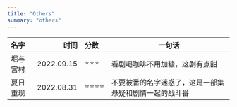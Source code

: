 ```yaml
---
title: "Others"
summary: "others"
---
```


|名字|时间|分数|一句话|
|:--|--:|:--|--|
|堀与宫村|2022.09.15|⭐⭐⭐|看剧喝咖啡不用加糖，这剧有点甜|
|夏日重现|2022.08.31|⭐⭐⭐⭐|不要被番的名字迷惑了，这是一部集悬疑和剧情一起的战斗番|
